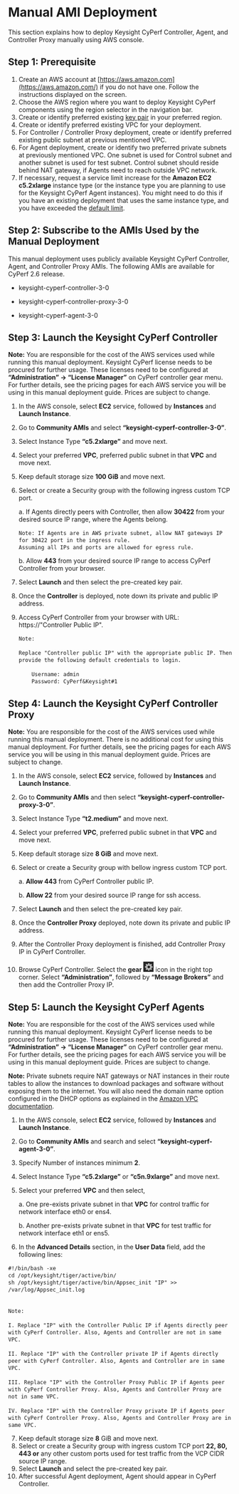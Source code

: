 # Manual AMI Deployment
<!-- blank line -->
	
This section explains how to deploy Keysight CyPerf Controller, Agent, and Controller Proxy manually using AWS console.

## Step 1: Prerequisite
1.	Create an AWS account at [https://aws.amazon.com](https://aws.amazon.com/) if you do not have one. Follow the instructions displayed on the screen.
2.	Choose the AWS region where you want to deploy Keysight CyPerf components using the region selector in the navigation bar.
3.	Create or identify preferred existing  [key pair](https://docs.aws.amazon.com/AWSEC2/latest/UserGuide/ec2-key-pairs.html) in your  preferred region.
4.	Create or identify preferred existing VPC for your deployment.
5.	For Controller / Controller Proxy deployment, create or identify preferred existing public subnet at previous mentioned VPC. 
6.	For Agent deployment, create or identify two preferred private subnets at previously mentioned VPC.
One subnet is used for Control subnet and another subnet is used for test subnet.
Control subnet should reside behind NAT gateway, if Agents need to reach outside VPC network.
7.	If necessary, request a service limit increase for the **Amazon EC2 c5.2xlarge** instance type (or the instance type you are planning to use for the Keysight CyPerf Agent instances). You might need to do this if you have an existing deployment that uses the same instance type, and you have exceeded the [default limit](http://docs.aws.amazon.com/AWSEC2/latest/UserGuide/ec2-resource-limits.html).

## Step 2: Subscribe to the AMIs Used by the Manual Deployment
This manual deployment uses publicly available Keysight CyPerf Controller, Agent, and Controller Proxy AMIs. 
The following AMIs are available for CyPerf 2.6 release.

-	keysight-cyperf-controller-3-0

-	keysight-cyperf-controller-proxy-3-0

-	keysight-cyperf-agent-3-0

## Step 3: Launch the Keysight CyPerf Controller

**Note:** 
You are responsible for the cost of the AWS services used while running this manual deployment. 
Keysight CyPerf license needs to be procured for further usage. These licenses need to be configured at **“Administration” -> “License Manager”** on CyPerf controller gear menu. For further details, see the pricing pages for each AWS service you will be using in this manual deployment guide. Prices are subject to change.

1.	In the AWS console, select **EC2** service, followed by **Instances** and **Launch Instance**.
2.	Go to **Community AMIs** and select **“keysight-cyperf-controller-3-0”**. 
3.	Select Instance Type **“c5.2xlarge”** and move next. 
4.	Select your preferred **VPC**, preferred public subnet in that **VPC** and move next. 
5.	Keep default storage size **100 GiB** and move next. 
6.	Select or create a Security group with the following ingress custom TCP port.
 
    a. If Agents directly peers with Controller, then 
    allow **30422** from your desired source IP range, where the Agents belong.

        Note: If Agents are in AWS private subnet, allow NAT gateways IP for 30422 port in the ingress rule.
        Assuming all IPs and ports are allowed for egress rule.
                
    b. Allow **443** from your desired source IP range to access CyPerf Controller from your browser.
 
7.	Select **Launch** and then select the pre-created key pair.
8.	Once the **Controller** is deployed, note down its private and public IP address.
9.	Access CyPerf Controller from your browser with URL: https://"Controller Public IP". 

        Note: 
        
        Replace "Controller public IP" with the appropriate public IP. Then provide the following default credentials to login.

            Username: admin
            Password: CyPerf&Keysight#1

## Step 4: Launch the Keysight CyPerf Controller Proxy

**Note:**
You are responsible for the cost of the AWS services used while running this manual deployment. There is no additional cost for using this manual deployment. For further details, see the pricing pages for each AWS service you will be using in this manual deployment guide. Prices are subject to change.
1.	In the AWS console, select **EC2** service, followed by **Instances** and **Launch Instance**.
2.	Go to **Community AMIs** and then select **“keysight-cyperf-controller-proxy-3-0”**. 
3.	Select Instance Type **“t2.medium”** and move next. 
4.	Select your preferred **VPC**, preferred public subnet in that **VPC** and move next. 
5.	Keep default storage size **8 GiB** and move next. 
6.	Select or create a Security group with bellow ingress custom TCP port.
 
    a.	**Allow 443** from CyPerf Controller public IP.
    
    b.	**Allow 22** from your desired source IP range for ssh access.

7.	Select **Launch** and then select the pre-created key pair.
8.	Once the **Controller Proxy** deployed, note down its private and public IP address.

9.	After the Controller Proxy deployment is finished, add Controller Proxy IP in CyPerf Controller. 
10. Browse CyPerf Controller. Select the **gear**  ![gear](images/gear.png) icon in the right top corner.  Select **“Administration”**, followed by **“Message Brokers”** and then add the Controller Proxy IP.

## Step 5: Launch the Keysight CyPerf Agents

**Note:**
You are responsible for the cost of the AWS services used while running this manual deployment. Keysight CyPerf license needs to be procured for further usage. These licenses need to be configured at **“Administration” -> “License Manager”** on CyPerf controller gear menu. For further details, see the pricing pages for each AWS service you will be using in this manual deployment guide. Prices are subject to change.

**Note:**
Private subnets require NAT gateways or NAT instances in their route tables to allow the instances to download packages and software without exposing them to the internet. You will also need the domain name option configured in the DHCP options as explained in the [Amazon VPC documentation](https://docs.aws.amazon.com/vpc/latest/userguide/VPC_DHCP_Options.html).

1.	In the AWS console, select **EC2** service, followed by **Instances** and **Launch Instance**.
2.	Go to **Community AMIs** and search and select **“keysight-cyperf-agent-3-0”**. 
3.	Specify Number of instances minimum **2**.
4.	Select Instance Type **“c5.2xlarge”** or **“c5n.9xlarge”** and move next. 
5.	Select your preferred **VPC** and then select,

    a. One pre-exists private subnet in that **VPC** for control traffic for network interface eth0 or ens4. 

    b. Another pre-exists private subnet in that **VPC** for test traffic for network interface eth1 or ens5.

6.	 In the **Advanced Details** section, in the **User Data** field, add the following lines:

```
#!/bin/bash -xe
cd /opt/keysight/tiger/active/bin/
sh /opt/keysight/tiger/active/bin/Appsec_init "IP" >> /var/log/Appsec_init.log


Note:

I. Replace "IP" with the Controller Public IP if Agents directly peer with CyPerf Controller. Also, Agents and Controller are not in same VPC.

II.	Replace "IP" with the Controller private IP if Agents directly peer with CyPerf Controller. Also, Agents and Controller are in same VPC.

III. Replace "IP" with the Controller Proxy Public IP if Agents peer with CyPerf Controller Proxy. Also, Agents and Controller Proxy are not in same VPC.

IV.	Replace "IP" with the Controller Proxy private IP if Agents peer with CyPerf Controller Proxy. Also, Agents and Controller Proxy are in same VPC.

```

7.	Keep default storage size **8** GiB and move next. 
8.	Select or create a Security group with ingress custom TCP port **22, 80, 443 or** any other custom ports used for test traffic from the VCP CIDR source IP range. 
9.	Select **Launch** and select the pre-created key pair.
10.	After successful Agent deployment, Agent should appear in CyPerf Controller.


